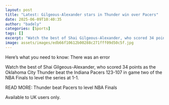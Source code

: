 ```yaml
---
layout: post
title: "Latest: Gilgeous-Alexander stars in Thunder win over Pacers"
date: 2025-06-09T10:40:35
author: "badely"
categories: [Sports]
tags: []
excerpt: "Watch the best of Shai Gilgeous-Alexander, who scored 34 points as the Oklahoma City Thunder beat the Indiana Pacers 123-107 in game two of the NBA Fi"
image: assets/images/edb66f10612b00288c271fff09d50c5f.jpg
---
```


Here’s what you need to know: There was an error

Watch the best of Shai Gilgeous-Alexander, who scored 34 points as the Oklahoma City Thunder beat the Indiana Pacers 123-107 in game two of the NBA Finals to level the series at 1-1.

READ MORE: Thunder beat Pacers to level NBA Finals

Available to UK users only.

